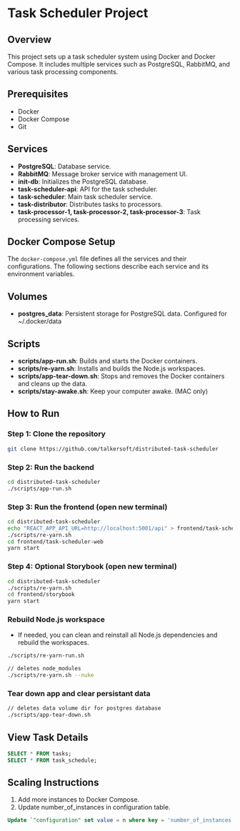 # Task Scheduler Project

## Overview
This project sets up a task scheduler system using Docker and Docker Compose. It includes multiple services such as PostgreSQL, RabbitMQ, and various task processing components.

## Prerequisites
- Docker
- Docker Compose
- Git

## Services
- **PostgreSQL**: Database service.
- **RabbitMQ**: Message broker service with management UI.
- **init-db**: Initializes the PostgreSQL database.
- **task-scheduler-api**: API for the task scheduler.
- **task-scheduler**: Main task scheduler service.
- **task-distributor**: Distributes tasks to processors.
- **task-processor-1, task-processor-2, task-processor-3**: Task processing services.

## Docker Compose Setup
The `docker-compose.yml` file defines all the services and their configurations. The following sections describe each service and its environment variables.

## Volumes
- **postgres_data**: Persistent storage for PostgreSQL data. Configured for ~/.docker/data

## Scripts
- **scripts/app-run.sh**: Builds and starts the Docker containers.
- **scripts/re-yarn.sh**: Installs and builds the Node.js workspaces.
- **scripts/app-tear-down.sh**: Stops and removes the Docker containers and cleans up the data.
- **scripts/stay-awake.sh**: Keep your computer awake. (MAC only)

## How to Run

### Step 1: Clone the repository
```sh
git clone https://github.com/talkersoft/distributed-task-scheduler
```

### Step 2: Run the backend
```sh
cd distributed-task-scheduler
./scripts/app-run.sh
```

### Step 3: Run the frontend (open new terminal)
```sh
cd distributed-task-scheduler
echo "REACT_APP_API_URL=http://localhost:5001/api" > frontend/task-scheduler-web/.env
./scripts/re-yarn.sh
cd frontend/task-scheduler-web
yarn start
```

### Step 4: Optional Storybook (open new terminal)
```sh
cd distributed-task-scheduler
./scripts/re-yarn.sh
cd frontend/storybook
yarn start
```

### Rebuild Node.js workspace
- If needed, you can clean and reinstall all Node.js dependencies and rebuild the workspaces.
```sh
./scripts/re-yarn-run.sh

// deletes node_modules
./scripts/re-yarn.sh --nuke
```

### Tear down app and clear persistant data
```sh
// deletes data volume dir for postgres database
./scripts/app-tear-down.sh 
```

## View Task Details
```sql
SELECT * FROM tasks;
SELECT * FROM task_schedule;
```

## Scaling Instructions
1. Add more instances to Docker Compose.
2. Update number_of_instances in configuration table.

```sql
Update `"configuration" set value = n where key = 'number_of_instances'`.
```
